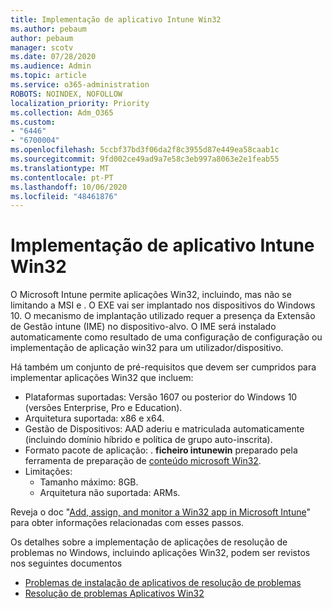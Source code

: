```yaml
---
title: Implementação de aplicativo Intune Win32
ms.author: pebaum
author: pebaum
manager: scotv
ms.date: 07/28/2020
ms.audience: Admin
ms.topic: article
ms.service: o365-administration
ROBOTS: NOINDEX, NOFOLLOW
localization_priority: Priority
ms.collection: Adm_O365
ms.custom:
- "6446"
- "6700004"
ms.openlocfilehash: 5ccbf37bd3f06da2f8c3955d87e449ea58caab1c
ms.sourcegitcommit: 9fd002ce49ad9a7e58c3eb997a8063e2e1feab55
ms.translationtype: MT
ms.contentlocale: pt-PT
ms.lasthandoff: 10/06/2020
ms.locfileid: "48461876"
---
```

# <a name="intune-win32-app-deployment"></a>Implementação de aplicativo Intune Win32

O Microsoft Intune permite aplicações Win32, incluindo, mas não se limitando a MSI e . O EXE vai ser implantado nos dispositivos do Windows 10. O mecanismo de implantação utilizado requer a presença da Extensão de Gestão intune (IME) no dispositivo-alvo. O IME será instalado automaticamente como resultado de uma configuração de configuração ou implementação de aplicação win32 para um utilizador/dispositivo.

Há também um conjunto de pré-requisitos que devem ser cumpridos para implementar aplicações Win32 que incluem:

- Plataformas suportadas: Versão 1607 ou posterior do Windows 10 (versões Enterprise, Pro e Education).
- Arquitetura suportada: x86 e x64.
- Gestão de Dispositivos: AAD aderiu e matriculada automaticamente (incluindo domínio híbrido e política de grupo auto-inscrita).
- Formato pacote de aplicação: . **ficheiro intunewin**  preparado pela ferramenta de preparação de [conteúdo microsoft Win32](https://docs.microsoft.com/mem/intune/apps/apps-win32-prepare).
- Limitações:
    - Tamanho máximo: 8GB.
    - Arquitetura não suportada: ARMs.

Reveja o doc "[Add, assign, and monitor a Win32 app in Microsoft Intune](https://docs.microsoft.com/mem/intune/apps/apps-win32-add)" para obter informações relacionadas com esses passos.

Os detalhes sobre a implementação de aplicações de resolução de problemas no Windows, incluindo aplicações Win32, podem ser revistos nos seguintes documentos

- [Problemas de instalação de aplicativos de resolução de problemas](https://docs.microsoft.com/mem/intune/apps/troubleshoot-app-install)  
- [Resolução de problemas Aplicativos Win32](https://docs.microsoft.com/mem/intune/apps/apps-win32-troubleshoot)